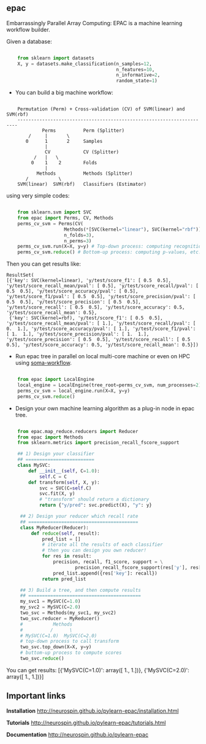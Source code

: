 epac
----

Embarrassingly Parallel Array Computing: EPAC is a machine learning workflow
builder.


Given a database:
 
```python

    from sklearn import datasets
    X, y = datasets.make_classification(n_samples=12,
                                        n_features=10,
                                        n_informative=2,
                                        random_state=1)

```



* You can build a big machine workflow:

```

    Permutation (Perm) + Cross-validation (CV) of SVM(linear) and SVM(rbf)
    ----------------------------------------------------------------------
             Perms          Perm (Splitter)
        /     |       \
       0      1       2     Samples
              |
              CV            CV (Splitter)
          /   |   \
         0    1    2        Folds
              |
           Methods          Methods (Splitter)
       /           \
    SVM(linear)  SVM(rbf)   Classifiers (Estimator)

```

using very simple codes:


```python

    from sklearn.svm import SVC
    from epac import Perms, CV, Methods
    perms_cv_svm = Perms(CV(
                     Methods(*[SVC(kernel="linear"), SVC(kernel="rbf")]),
                     n_folds=3),
                     n_perms=3)
    perms_cv_svm.run(X=X, y=y) # Top-down process: computing recognition rates, etc.
    perms_cv_svm.reduce() # Bottom-up process: computing p-values, etc.

```

Then you can get results like:

```
ResultSet(
[{'key': SVC(kernel=linear), 'y/test/score_f1': [ 0.5  0.5], 'y/test/score_recall_mean/pval': [ 0.5], 'y/test/score_recall/pval': [ 0.5  0.5], 'y/test/score_accuracy/pval': [ 0.5], 'y/test/score_f1/pval': [ 0.5  0.5], 'y/test/score_precision/pval': [ 0.5  0.5], 'y/test/score_precision': [ 0.5  0.5], 'y/test/score_recall': [ 0.5  0.5], 'y/test/score_accuracy': 0.5, 'y/test/score_recall_mean': 0.5},
 {'key': SVC(kernel=rbf), 'y/test/score_f1': [ 0.5  0.5], 'y/test/score_recall_mean/pval': [ 1.], 'y/test/score_recall/pval': [ 0.  1.], 'y/test/score_accuracy/pval': [ 1.], 'y/test/score_f1/pval': [ 1.  1.], 'y/test/score_precision/pval': [ 1.  1.], 'y/test/score_precision': [ 0.5  0.5], 'y/test/score_recall': [ 0.5  0.5], 'y/test/score_accuracy': 0.5, 'y/test/score_recall_mean': 0.5}])
```



* Run epac tree in parallel on local multi-core machine or even on HPC using [soma-workflow](https://pypi.python.org/pypi/soma-workflow "soma-workflow").

```python

    from epac import LocalEngine
    local_engine = LocalEngine(tree_root=perms_cv_svm, num_processes=2)
    perms_cv_svm = local_engine.run(X=X, y=y)
    perms_cv_svm.reduce()

```

* Design your own machine learning algorithm as a plug-in node in epac tree.

```python

    from epac.map_reduce.reducers import Reducer
    from epac import Methods
    from sklearn.metrics import precision_recall_fscore_support

    ## 1) Design your classifier
    ## =========================
    class MySVC:
        def __init__(self, C=1.0):
            self.C = C
        def transform(self, X, y):
            svc = SVC(C=self.C)
            svc.fit(X, y)
            # "transform" should return a dictionary
            return {"y/pred": svc.predict(X), "y": y}

     ## 2) Design your reducer which recall rate
     ## ========================================
     class MyReducer(Reducer):
         def reduce(self, result):
             pred_list = []
             # iterate all the results of each classifier
             # then you can design you own reducer!
             for res in result:
                 precision, recall, f1_score, support = \
                         precision_recall_fscore_support(res['y'], res['y/pred'])
                 pred_list.append({res['key']: recall})
             return pred_list

     ## 3) Build a tree, and then compute results 
     ## =========================================
     my_svc1 = MySVC(C=1.0)
     my_svc2 = MySVC(C=2.0)
     two_svc = Methods(my_svc1, my_svc2)
     two_svc.reducer = MyReducer()
     #           Methods
     #          /      \
     # MySVC(C=1.0)  MySVC(C=2.0) 
     # top-down process to call transform
     two_svc.top_down(X=X, y=y)
     # buttom-up process to compute scores
     two_svc.reduce()

```

You can get results:
[{'MySVC(C=1.0)': array([ 1.,  1.])}, {'MySVC(C=2.0)': array([ 1.,  1.])}]

Important links
---------------

**Installation**
http://neurospin.github.io/pylearn-epac/installation.html

**Tutorials**
http://neurospin.github.io/pylearn-epac/tutorials.html

**Documentation**
http://neurospin.github.io/pylearn-epac


